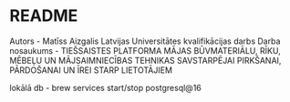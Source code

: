 # README
Autors - Matīss Aizgalis
Latvijas Universitātes kvalifikācijas darbs
Darba nosaukums - 
TIEŠSAISTES PLATFORMA MĀJAS BŪVMATERIĀLU, RĪKU, MĒBEĻU UN MĀJSAIMNIECĪBAS TEHNIKAS SAVSTARPĒJAI
PIRKŠANAI, PĀRDOŠANAI UN ĪREI STARP LIETOTĀJIEM


lokālā db - brew services start/stop postgresql@16
